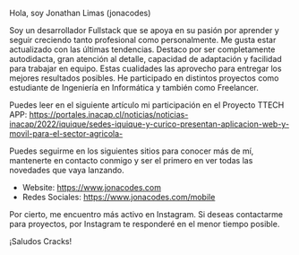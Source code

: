 Hola, soy Jonathan Limas (jonacodes)

Soy un desarrollador Fullstack que se apoya en su pasión por aprender y seguir creciendo tanto profesional como personalmente.
Me gusta estar actualizado con las últimas tendencias. 
Destaco por ser completamente autodidacta, gran atención al detalle, capacidad de adaptación y facilidad para trabajar en equipo.
Estas cualidades las aprovecho para entregar los mejores resultados posibles.
He participado en distintos proyectos como estudiante de Ingeniería en Informática y también como Freelancer.

Puedes leer en el siguiente artículo mi participación en el Proyecto TTECH APP: 
https://portales.inacap.cl/noticias/noticias-inacap/2022/iquique/sedes-iquique-y-curico-presentan-aplicacion-web-y-movil-para-el-sector-agricola-

Puedes seguirme en los siguientes sitios para conocer más de mí, mantenerte en contacto conmigo y ser el primero en ver todas las novedades que vaya lanzando.
- Website: https://www.jonacodes.com
- Redes Sociales: https://www.jonacodes.com/mobile

Por cierto, me encuentro más activo en Instagram. Si deseas contactarme para proyectos, por Instagram te responderé en el menor tiempo posible.

¡Saludos Cracks!
